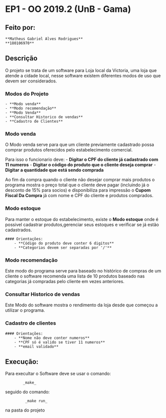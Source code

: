 # EP1 - OO 2019.2 (UnB - Gama)
## Feito por:
    **Matheus Gabriel Alves Rodrigues**
    **180106970**
## Descrição

O projeto se trata de um software para Loja local da Victoria, uma loja que atende a cidade local, nesse software existem diferentes modos de uso que devem ser considerados.


### Modos do Projeto


    - **Modo venda**
    - **Modo recomendação**
    - **Modo Venda**
    - **Consultar Historico de vendas**
    - **Cadastro de Clientes**
    

### Modo venda
O Modo venda serve para que um cliente previamente cadastrado possa comprar produtos oferecidos pelo estabelecimento comercial.

Para isso o funcionario deve:
    - **Digitar o CPF do cliente já cadastrado com 11 numeros**
    - **Digitar o código do produto que o cliente deseja comprar**
    - **Digitar a quantidade que está sendo comprada**

Ao fim da compra quando o cliente não desejar comprar mais produtos o programa mostra o preço total que o cliente deve pagar (incluindo já o desconto de 15% para socios) e disponibiliza para impressão o **Cupom Fiscal Da Compra** já com nome e CPF do cliente e produtos comprados.


### Modo estoque
Para manter o estoque do estabelecimento, existe o **Modo estoque** onde é possivel cadastrar produtos,gerenciar seus estoques e verificar se já estão cadastrados.

    #### Orientações:
        - **Código do produto deve conter 6 digitos**
        - **Categorias devem ser separadas por '/'**


### Modo recomendação
Este modo do programa serve para baseado no histórico de compras de um cliente o software recomenda uma lista de 10 produtos baseado nas categorias já compradas pelo cliente em vezes anteriores.

### Consultar Historico de vendas
Este Modo do software mostra o rendimento da loja desde que começou a utilizar o programa.

### Cadastro de clientes
    #### Orientações:
        - **Nome não deve conter numeros**
        - **CPF só é valido se tiver 11 numeros**
        - **email validado**

## Execução:
Para execultar o Software deve se usar o comando:

            _make_ 
seguido do comando:

             _make run_ 

na pasta do projeto
